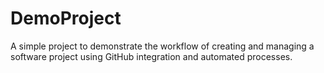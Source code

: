 # DemoProject
A simple project to demonstrate the workflow of creating and managing a software project using GitHub integration and automated processes.
